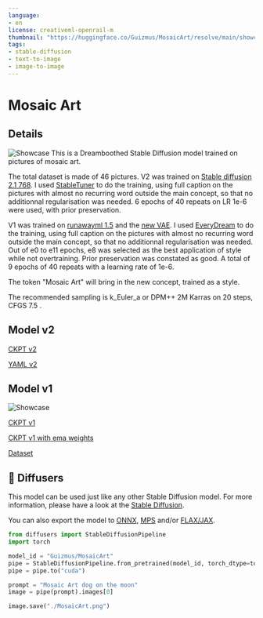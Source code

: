 ```yaml
---
language:
- en
license: creativeml-openrail-m
thumbnail: "https://huggingface.co/Guizmus/MosaicArt/resolve/main/showcase.jpg"
tags:
- stable-diffusion
- text-to-image
- image-to-image
---
```

# Mosaic Art

## Details

![Showcase](https://huggingface.co/Guizmus/MosaicArt/resolve/main/showcase.jpg)
This is a Dreamboothed Stable Diffusion model trained on pictures of mosaic art.

The total dataset is made of 46 pictures. V2 was trained on [Stable diffusion 2.1 768](https://huggingface.co/stabilityai/stable-diffusion-2-1). I used [StableTuner](https://github.com/devilismyfriend/StableTuner) to do the training, using full caption on the pictures with almost no recurring word outside the main concept, so that no additionnal regularisation was needed. 6 epochs of 40 repeats on LR 1e-6 were used, with prior preservation.

V1 was trained on [runawayml 1.5](https://huggingface.co/runwayml/stable-diffusion-v1-5) and the [new VAE](https://huggingface.co/stabilityai/sd-vae-ft-mse). I used [EveryDream](https://github.com/victorchall/EveryDream-trainer) to do the training, using full caption on the pictures with almost no recurring word outside the main concept, so that no additionnal regularisation was needed. Out of e0 to e11 epochs, e8 was selected as the best application of style while not overtraining. Prior preservation was constated as good. A total of 9 epochs of 40 repeats with a learning rate of 1e-6.

The token "Mosaic Art" will bring in the new concept, trained as a style.

The recommended sampling is k_Euler_a or DPM++ 2M Karras on 20 steps, CFGS 7.5 .


## Model v2

[CKPT v2](https://huggingface.co/Guizmus/MosaicArt/resolve/main/MosaicArt_v2.ckpt)

[YAML v2](https://huggingface.co/Guizmus/MosaicArt/resolve/main/MosaicArt_v2.yaml)


## Model v1

![Showcase](https://huggingface.co/Guizmus/MosaicArt/resolve/main/showcase.png)

[CKPT v1](https://huggingface.co/Guizmus/MosaicArt/resolve/main/MosaicArt_v1.ckpt)

[CKPT v1 with ema weights](https://huggingface.co/Guizmus/MosaicArt/resolve/main/MosaicArt_v1_ema.ckpt)

[Dataset](https://huggingface.co/Guizmus/MosaicArt/resolve/main/dataset_v1.zip)

## 🧨 Diffusers

This model can be used just like any other Stable Diffusion model. For more information,
please have a look at the [Stable Diffusion](https://huggingface.co/docs/diffusers/api/pipelines/stable_diffusion).

You can also export the model to [ONNX](https://huggingface.co/docs/diffusers/optimization/onnx), [MPS](https://huggingface.co/docs/diffusers/optimization/mps) and/or [FLAX/JAX]().

```python
from diffusers import StableDiffusionPipeline
import torch

model_id = "Guizmus/MosaicArt"
pipe = StableDiffusionPipeline.from_pretrained(model_id, torch_dtype=torch.float16)
pipe = pipe.to("cuda")

prompt = "Mosaic Art dog on the moon"
image = pipe(prompt).images[0]

image.save("./MosaicArt.png")
```